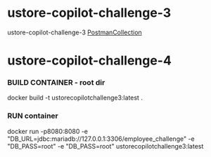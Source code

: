 # ustore-copilot-challenge-3
ustore-copilot-challenge-3
[PostmanCollection](https://github.com/genndi/ustore-copilot-challenge-3/blob/main/Copilot%20-%20Challenge3.postman_collection.json)


# ustore-copilot-challenge-4

### BUILD CONTAINER - root dir
docker build -t ustorecopilotchallenge3:latest .

### RUN container
docker run -p8080:8080 -e "DB_URL=jdbc:mariadb://127.0.0.1:3306/employee_challenge" -e "DB_PASS=root" -e "DB_PASS=root" ustorecopilotchallenge3:latest
